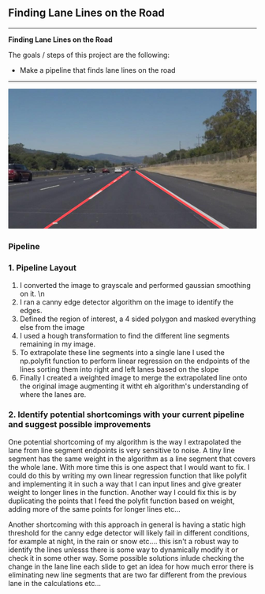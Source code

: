 ## **Finding Lane Lines on the Road** 

---

**Finding Lane Lines on the Road**

The goals / steps of this project are the following:
* Make a pipeline that finds lane lines on the road

[//]: # (Image References)

[image1]: ./test_images_output/solidWhiteRight.jpg

---

![alt text][image1]

### Pipeline

### 1. Pipeline Layout

1. I converted the image to grayscale and performed gaussian smoothing on it. \n
2. I ran a canny edge detector algorithm on the image to identify the edges.
3. Defined the region of interest, a 4 sided polygon and masked everything else from the image 
4. I used a hough transformation to find the different line segments remaining in my image. 
5. To extrapolate these line segments into a single lane I used the np.polyfit function to perform linear
  regression on the endpoints of the lines sorting them into right and left lanes based on the slope
6. Finally I created a weighted image to merge the extrapolated line onto the original image augmenting it witht eh 
  algorithm's understanding of where the lanes are. 

### 2. Identify potential shortcomings with your current pipeline and suggest possible improvements

One potential shortcoming of my algorithm is the way I extrapolated the lane from line segment endpoints is very sensitive to noise. A tiny line segment has the same weight in the algorithm as a line segment that covers the whole lane. With more time this is one aspect that I would want to fix. I could do this by writing my own linear regression function that like polyfit and implementing it in such a way that I can input lines and give greater weight to longer lines in the function. Another way I could fix this is by duplicating the points that I feed the polyfit function based on weight, adding more of the same points for longer lines etc...

Another shortcoming with this approach in general is having a static high threshold for the canny edge detector will likely fail in different conditions, for example at night, in the rain or snow etc.... this isn't a robust way to identify the lines unlesss there is some way to dynamically modify it or check it in some other way. Some possible solutions inlude checking the change in the lane line each slide to get an idea for how much error there is eliminating new line segments that are two far different from the previous lane in the calculations etc...

